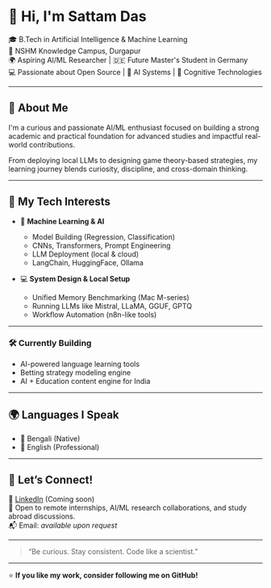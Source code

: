 # 👋 Hi, I'm Sattam Das

🎓 B.Tech in Artificial Intelligence & Machine Learning  
📍 NSHM Knowledge Campus, Durgapur  
🌍 Aspiring AI/ML Researcher | 🇩🇪 Future Master's Student in Germany  
💻 Passionate about Open Source | 🤖 AI Systems | 🧠 Cognitive Technologies

---

## 🚀 About Me

I'm a curious and passionate AI/ML enthusiast focused on building a strong academic and practical foundation for advanced studies and impactful real-world contributions.

From deploying local LLMs to designing game theory-based strategies, my learning journey blends curiosity, discipline, and cross-domain thinking.

---

## 🧠 My Tech Interests

- 🤖 **Machine Learning & AI**
  - Model Building (Regression, Classification)
  - CNNs, Transformers, Prompt Engineering
  - LLM Deployment (local & cloud)
  - LangChain, HuggingFace, Ollama

- 💻 **System Design & Local Setup**
  - Unified Memory Benchmarking (Mac M-series)
  - Running LLMs like Mistral, LLaMA, GGUF, GPTQ
  - Workflow Automation (n8n-like tools)

---

### 🛠️ Currently Building
- AI-powered language learning tools  
- Betting strategy modeling engine  
- AI + Education content engine for India

---

## 🌍 Languages I Speak

- 🧠 Bengali (Native)  
- 🏫 English (Professional)  

---

## 🤝 Let’s Connect!

🔗 [LinkedIn](https://www.linkedin.com/) (Coming soon)  
💬 Open to remote internships, AI/ML research collaborations, and study abroad discussions.  
📬 Email: *available upon request*

---

> “Be curious. Stay consistent. Code like a scientist.”

---

⭐ **If you like my work, consider following me on GitHub!**


<!--
**sattam-das/sattam-das** is a ✨ _special_ ✨ repository because its `README.md` (this file) appears on your GitHub profile.

Here are some ideas to get you started:

- 🔭 I’m currently working on ...
- 🌱 I’m currently learning ...
- 👯 I’m looking to collaborate on ...
- 🤔 I’m looking for help with ...
- 💬 Ask me about ...
- 📫 How to reach me: ...
- 😄 Pronouns: ...
- ⚡ Fun fact: ...
-->
